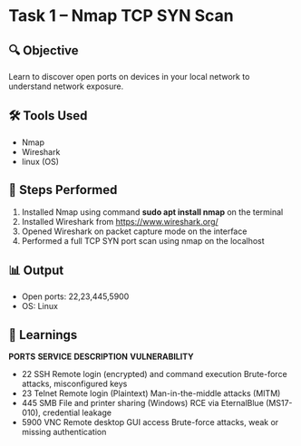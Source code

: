 # Task 1 – Nmap TCP SYN Scan

## 🔍 Objective
Learn to discover open ports on devices in your local network to understand network exposure.

## 🛠 Tools Used
- Nmap
- Wireshark
- linux (OS)

## 🧪 Steps Performed
1. Installed Nmap using command **sudo apt install nmap** on the terminal
2. Installed Wireshark from https://www.wireshark.org/
3. Opened Wireshark on packet capture mode on the interface
4. Performed a full TCP SYN port scan using nmap on the localhost

## 📊 Output
- Open ports: 22,23,445,5900
- OS: Linux

## 🧠 Learnings

**PORTS**     **SERVICE**           **DESCRIPTION**                                           **VULNERABILITY**

-  22        SSH               Remote login (encrypted) and command execution          Brute-force attacks, misconfigured keys  
-  23        Telnet            Remote login (Plaintext)                                 Man-in-the-middle attacks (MITM)  
-  445       SMB               File and printer sharing (Windows)                       RCE via EternalBlue (MS17-010), credential leakage  
-  5900      VNC               Remote desktop GUI access                                Brute-force attacks, weak or missing authentication

